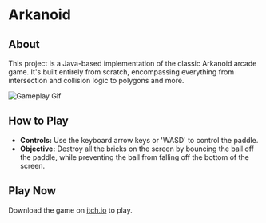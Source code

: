 # Arkanoid

## About
This project is a Java-based implementation of the classic Arkanoid arcade game. It's built entirely from scratch, encompassing everything from intersection and collision logic to polygons and more.



![Gameplay Gif](https://github.com/OmriLeviGit/ArkanoidFromScratch/assets/112550744/56228507-c19b-43d8-9c38-6c311c6abe75)

## How to Play
- **Controls:** Use the keyboard arrow keys or 'WASD' to control the paddle.
- **Objective:** Destroy all the bricks on the screen by bouncing the ball off the paddle, while preventing the ball from falling off the bottom of the screen.

## Play Now
Download the game on [itch.io](https://olmervii.itch.io/arkanoid) to play.
